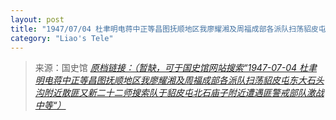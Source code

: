 ```yaml
---
layout: post
title: "1947/07/04 杜聿明电蒋中正等昌图抚顺地区我廖耀湘及周福成部各派队扫荡貂皮屯东大石头沟附近散匪又新二十二师搜索队于貂皮屯北石庙子附近遭遇匪警戒部队激战中等"
category: "Liao's Tele"
---
```



> 来源：国史馆 [*原档链接：（暂缺，可于国史馆网站搜索“1947-07-04 杜聿明电蒋中正等昌图抚顺地区我廖耀湘及周福成部各派队扫荡貂皮屯东大石头沟附近散匪又新二十二师搜索队于貂皮屯北石庙子附近遭遇匪警戒部队激战中等“）*]()
